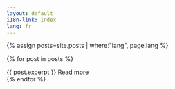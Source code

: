 ```yaml
---
layout: default
i18n-link: index
lang: fr
---
```


{% assign posts=site.posts | where:"lang", page.lang %}

{% for post in posts %}
  <article class="list">
    <div class="entry">
      {{ post.excerpt }}
      <a class="button" href="{{ post.url }}">Read more <i class="fa fa-chevron-right"></i></a>
    </div>
  </article>
{% endfor %}
